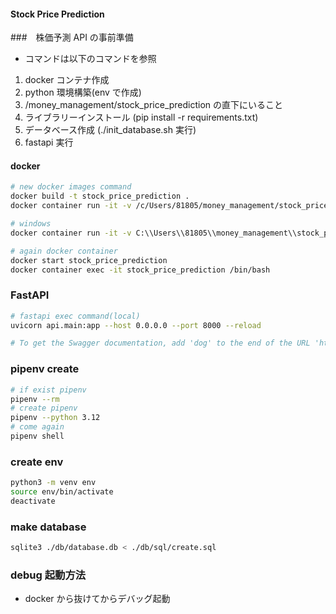 #### Stock Price Prediction

###　株価予測 API の事前準備

- コマンドは以下のコマンドを参照

1.  docker コンテナ作成
2.  python 環境構築(env で作成)
3.  /money_management/stock_price_prediction の直下にいること
4.  ライブラリーインストール (pip install -r requirements.txt)
5.  データベース作成 (./init_database.sh 実行)
6.  fastapi 実行

#### docker

```bash
# new docker images command
docker build -t stock_price_prediction .
docker container run -it -v /c/Users/81805/money_management/stock_price_prediction/:/stock_price_prediction --name stock_price_prediction stock_price_prediction

# windows
docker container run -it -v C:\\Users\\81805\\money_management\\stock_price_prediction:/stock_price_prediction --name stock_price_prediction stock_price_prediction

# again docker container
docker start stock_price_prediction
docker container exec -it stock_price_prediction /bin/bash
```

### FastAPI

```bash
# fastapi exec command(local)
uvicorn api.main:app --host 0.0.0.0 --port 8000 --reload

# To get the Swagger documentation, add 'dog' to the end of the URL 'http://127.0.0.1:8000/docs'.
```

### pipenv create

```bash
# if exist pipenv
pipenv --rm
# create pipenv
pipenv --python 3.12
# come again
pipenv shell
```

### create env

```bash
python3 -m venv env
source env/bin/activate
deactivate
```

### make database

```bash
sqlite3 ./db/database.db < ./db/sql/create.sql
```

### debug 起動方法

- docker から抜けてからデバッグ起動
